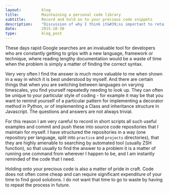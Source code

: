 ```yaml
---
layout:         blog
title:          Maintaining a personal code library
subtitle:       Record and hold on to your precious code snippets
description:    "Discussion of why I think it&#39;ss important to retain all of your code as a software developer, and the method that I use to organise mine"
date:           2015-10-30
type:           blog_post
---
```


These days rapid Google searches are an invaluable tool for developers who are constantly getting to grips with a
new language, framework or technique, where reading lengthy documentation would be a waste of time when the problem
is simply a matter of finding the correct syntax.

Very very often I find the answer is much more valuable to me when shown in a way in which it is best understood by
myself. And there are certain things that when you are switching between languages on varying timescales, you find
yourself repeatedly needing to look up. They can often be unique to your particular style of coding - for example
it may be that you want to remind yourself of a particular pattern for implementing a decorator method in Python, or of
implementing a Class and inheritance structure in Javascript. The questions and answers are not always trivial.

For this reason I am very careful to record in short scripts all such useful examples and commit and push these into
source code repositories that I maintain for myself. I have structured the repositories in a way (one repository per language,
split into `practice` and `projects` directories), that they are highly
amenable to searching by automated tool (usually ZSH function), so that usually to find the answer to a problem it is
a matter of running one command from wherever I happen to be, and I am instantly reminded of the code that I need.

Holding onto your precious code is also a matter of pride in craft. Code does not often come cheap and can require
significant expenditure of your time to find good solutions. I do not want that time to go to waste by having to repeat
the process in future.
